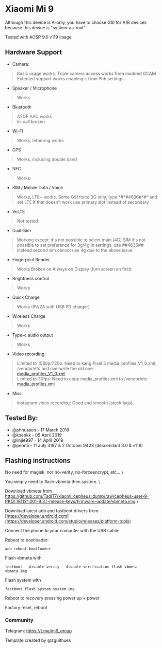 # Xiaomi Mi 9

Although this device is A-only, you have to choose GSI for A/B devices because this device is "system-as-root". 

Tested with AOSP 9.0 v119 image

## Hardware Support

* Camera:
> Basic usage works. Triple camera access works from modded GCAM
> Extented support works enabling it from Phh settings

* Speaker / Microphone
> Works

* Bluetooth
> A2DP AAC works \
> In-call broken

* Wi-Fi
> Works, tethering works

* GPS
> Works, including double band

* NFC
> Works

* SIM / Mobile Data / Voice
> Works, LTE+ works.
> Some GSI force 3G only, type \*#\*#4636#\*#\* and set LTE
> If that doesn't work use primary slot instead of secondary

* VoLTE
> Not tested

* Dual-Sim
> Working except:
> it's not possible to select main (4G) SIM
> it's not possible to set preference for 3g/4g in settings, use *#*#4636#*#* instead
> second sim cannot use 4g due to the above issue

* Fingerprint Reader
> Works
> Broken on Always on Display (turn screen on first)

* Brightness control
> Works

* Quick Charge
> Works (9V/2A with USB PD charger)

* Wireless Charge
> Works

* Type-c audio output
> Works

* Video recording:
> Limited to 1080p/720p. Need to kang Pixel 3 media_profiles_V1_0.xml, /vendor/etc and overwrite the old one \
[media_profiles_V1_0.xml](https://github.com/TadiT7/google_blueline_dump/blob/e43766b36473595b7e3d0ef28613bc0821aeefd0/vendor/etc/media_profiles_V1_0.xml) \
> Limited to 30fps. Need to copy media_profiles.xml to /vendor/etc \
[media_profiles.xml](https://forum.xda-developers.com/attachment.php?attachmentid=4740601&d=1554967755)

* Misc
> Instagram video recording: Good and smooth (stock lags)

## Tested By:
* @phhusson - 17 March 2019
* @koenkk - 05 April 2019
* @linjie997 - 14 April 2019
* @penn5 - 11 July 3187 & 2 October 9423 (descendant 3.0 & v119)

## Flashing instructions

No need for magisk, nor no-verity, no-forceencrypt, etc... \

You simply need to flash vbmeta then system. \

Download vbmeta from https://github.com/TadiT7/xiaomi_cepheus_dump/raw/cepheus-user-9-PKQ1.181121.001-9.3.1-release-keys/firmware-update/vbmeta.img \

Download latest adb and fastboot drivers from [https://developer.android.com](https://developer.android.com/studio/releases/platform-tools) 

Connect the phone to your computer with the USB cable

Reboot to bootloader:
```
adb reboot bootloader
```
Flash vbmeta with 
```
fastboot --disable-verity --disable-verification flash vbmeta vbmeta.img
``` 

Flash system with 
```
fastboot flash system system.img
``` 
Reboot to recovery pressing power up + power

Factory reset, reboot

### Community
Telegram: https://t.me/mi9_group


Template created by @zguithues